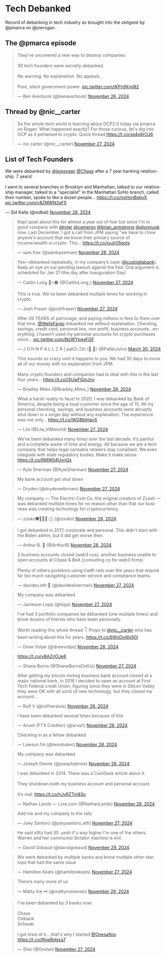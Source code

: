 # Tech Debanked
Record of debanking in tech industry as brought into the zeitgeist by @pmarca on @joerogan.

## The @pmarca episode

<blockquote class="twitter-tweet"><p lang="en" dir="ltr">They’ve uncovered a new way to destroy companies:<br><br>30 tech founders were secretly debanked.<br><br>No warning. No explanation. No appeals.<br><br>Pure, silent government power. <a href="https://t.co/iKPn9XmI82">pic.twitter.com/iKPn9XmI82</a></p>&mdash; Ben Averbook (@benaverbook) <a href="https://twitter.com/benaverbook/status/1861511171951542552?ref_src=twsrc%5Etfw">November 26, 2024</a></blockquote> <script async src="https://platform.twitter.com/widgets.js" charset="utf-8"></script>

## Thread by @nic__carter

<blockquote class="twitter-tweet"><p lang="en" dir="ltr">So the whole tech world is learning about OCP2.0 today via pmarca on Rogan. What happened exactly? For those curious, let&#39;s dig into OCP as it pertained to crypto. Quick thread <a href="https://t.co/xjj4o6rOJ6">https://t.co/xjj4o6rOJ6</a></p>&mdash; nic carter (@nic__carter) <a href="https://twitter.com/nic__carter/status/1861748485424316627?ref_src=twsrc%5Etfw">November 27, 2024</a></blockquote> <script async src="https://platform.twitter.com/widgets.js" charset="utf-8"></script>

## List of Tech Founders

<div id="list-of-tech-founders-list>
<blockquote class="twitter-tweet"><p lang="en" dir="ltr">We were debanked by <a href="https://twitter.com/jpmorgan?ref_src=twsrc%5Etfw">@jpmorgan</a> <a href="https://twitter.com/Chase?ref_src=twsrc%5Etfw">@Chase</a> after a 7 year banking relationship. 7 years!<br><br>I went to several branches in Brooklyn and Manhattan, talked to our relationship manager, talked to a &quot;specialist&quot; in the Manhattan SoHo branch, called their number, spoke to like a dozen people… <a href="https://t.co/nxHxnBqbyX">https://t.co/nxHxnBqbyX</a> <a href="https://t.co/c8ZMWN2aF5">pic.twitter.com/c8ZMWN2aF5</a></p>&mdash; Sid Kalla (@sidkal) <a href="https://twitter.com/sidkal/status/1862117529667199033?ref_src=twsrc%5Etfw">November 28, 2024</a></blockquote> <script async src="https://platform.twitter.com/widgets.js" charset="utf-8"></script>

<blockquote class="twitter-tweet"><p lang="en" dir="ltr">Kept quiet about this for almost a year out of fear but since I&#39;m in good company with <a href="https://twitter.com/tyler?ref_src=twsrc%5Etfw">@tyler</a> <a href="https://twitter.com/cameron?ref_src=twsrc%5Etfw">@cameron</a> <a href="https://twitter.com/brian_armstrong?ref_src=twsrc%5Etfw">@brian_armstrong</a> <a href="https://twitter.com/elonmusk?ref_src=twsrc%5Etfw">@elonmusk</a> now..Last December, I got a call from JPM saying &quot;we have to close anyone&#39;s account that we know their primary source of income/wealth is crypto. This… <a href="https://t.co/xvJrO5eots">https://t.co/xvJrO5eots</a></p>&mdash; sam.frax (@samkazemian) <a href="https://twitter.com/samkazemian/status/1861956394079101391?ref_src=twsrc%5Etfw">November 28, 2024</a></blockquote> <script async src="https://platform.twitter.com/widgets.js" charset="utf-8"></script>

<blockquote class="twitter-tweet"><p lang="en" dir="ltr">Yes—debanked repeatedly, in my company’s case (<a href="https://twitter.com/custodiabank?ref_src=twsrc%5Etfw">@custodiabank</a>). Keep an eye on our pending lawsuit against the Fed. Oral argument is scheduled for Jan 21 (the day after Inauguration Day)</p>&mdash; Caitlin Long 🔑⚡️🟠 (@CaitlinLong_) <a href="https://twitter.com/CaitlinLong_/status/1861801239308021932?ref_src=twsrc%5Etfw">November 27, 2024</a></blockquote> <script async src="https://platform.twitter.com/widgets.js" charset="utf-8"></script>

<blockquote class="twitter-tweet"><p lang="en" dir="ltr">This is true. We&#39;ve been debanked multiple times for working in crypto.</p>&mdash; Josh Fraser (@joshfraser) <a href="https://twitter.com/joshfraser/status/1861650442188435475?ref_src=twsrc%5Etfw">November 27, 2024</a></blockquote> <script async src="https://platform.twitter.com/widgets.js" charset="utf-8"></script>

<blockquote class="twitter-tweet"><p lang="en" dir="ltr">After 26 YEARS of patronage, and paying millions in fees to them over that time, <a href="https://twitter.com/WellsFargo?ref_src=twsrc%5Etfw">@WellsFargo</a> debanked me without explanation. Checking, savings, credit card, personal line, non profit, business accounts…everything. I haven’t used my personal accounts for crypto purchases since… <a href="https://t.co/NzWYpqgFGF">pic.twitter.com/NzWYpqgFGF</a></p>&mdash; J O H N P A L L Ξ R | pallΞr.Ξth (🦬,🦄) (@PallerJohn) <a href="https://twitter.com/PallerJohn/status/1774097673525539214?ref_src=twsrc%5Etfw">March 30, 2024</a></blockquote> <script async src="https://platform.twitter.com/widgets.js" charset="utf-8"></script>

<blockquote class="twitter-tweet"><p lang="en" dir="ltr">This sounds so crazy until it happens to you. We had 30 days to move all of our money with no explanation from JPM. <br><br>Many crypto founders and companies had to deal with this in the last four years... <a href="https://t.co/j3UwFGmJnv">https://t.co/j3UwFGmJnv</a></p>&mdash; Bradley Miles (@Bradley_Miles_) <a href="https://twitter.com/Bradley_Miles_/status/1862122582482305289?ref_src=twsrc%5Etfw">November 28, 2024</a></blockquote> <script async src="https://platform.twitter.com/widgets.js" charset="utf-8"></script>

<blockquote class="twitter-tweet"><p lang="en" dir="ltr">What a harsh reality to face! In 2020, I was debanked by Bank of America, despite being a loyal customer since the age of 15. All my personal checking, savings, and business accounts were abruptly shut down in a single day without any explanation. The experience was not only… <a href="https://t.co/WG8lbhIavS">https://t.co/WG8lbhIavS</a></p>&mdash; Lila (@Lila_VIMworld) <a href="https://twitter.com/Lila_VIMworld/status/1861881184760045881?ref_src=twsrc%5Etfw">November 27, 2024</a></blockquote> <script async src="https://platform.twitter.com/widgets.js" charset="utf-8"></script>

<blockquote class="twitter-tweet"><p lang="en" dir="ltr">We’ve been debanked many times over the last decade. It’s painful and a complete waste of time and energy. All because we are a tech company that helps legal cannabis retailers stay compliant. We even integrate with state regulatory bodies. Make it make sense. <a href="https://t.co/6MW54UnnQx">https://t.co/6MW54UnnQx</a></p>&mdash; Kyle Sherman (@KyleSherman) <a href="https://twitter.com/KyleSherman/status/1861783711835963788?ref_src=twsrc%5Etfw">November 27, 2024</a></blockquote> <script async src="https://platform.twitter.com/widgets.js" charset="utf-8"></script>

<blockquote class="twitter-tweet"><p lang="en" dir="ltr">My bank account got shut down</p>&mdash; Dryden (@drydenwtbrown) <a href="https://twitter.com/drydenwtbrown/status/1861830205792247935?ref_src=twsrc%5Etfw">November 27, 2024</a></blockquote> <script async src="https://platform.twitter.com/widgets.js" charset="utf-8"></script>

<blockquote class="twitter-tweet"><p lang="en" dir="ltr">My company — The Electric Coin Co, the original creators of Zcash — was debanked multiple times for no reason other than that our business was creating technology for cryptocurrency.</p>&mdash; zooko🛡🦓🦓🦓 ⓩ (@zooko) <a href="https://twitter.com/zooko/status/1862215098174996891?ref_src=twsrc%5Etfw">November 28, 2024</a></blockquote> <script async src="https://platform.twitter.com/widgets.js" charset="utf-8"></script>

<blockquote class="twitter-tweet"><p lang="en" dir="ltr">I got debanked in 2017, corporate and personal. This didn&#39;t start with the Biden admin, but it did get worse then.</p>&mdash; Arthur B. 🌮 (@ArthurB) <a href="https://twitter.com/ArthurB/status/1862069991060680739?ref_src=twsrc%5Etfw">November 28, 2024</a></blockquote> <script async src="https://platform.twitter.com/widgets.js" charset="utf-8"></script>

<blockquote class="twitter-tweet"><p lang="en" dir="ltr">2 business accounts closed (web3 cos), another business unable to open accounts at Chase &amp; BoA (consulting co for web3 firms)<br><br>Plenty of others problems using tradfi rails over the years that require far too much navigating customer service and compliance teams.</p>&mdash; davidev.eth 💜 (@davidesilverman) <a href="https://twitter.com/davidesilverman/status/1861904686560739427?ref_src=twsrc%5Etfw">November 27, 2024</a></blockquote> <script async src="https://platform.twitter.com/widgets.js" charset="utf-8"></script>

<blockquote class="twitter-tweet"><p lang="en" dir="ltr">My company was debanked.</p>&mdash; Jameson Lopp (@lopp) <a href="https://twitter.com/lopp/status/1861920084366709157?ref_src=twsrc%5Etfw">November 27, 2024</a></blockquote> <script async src="https://platform.twitter.com/widgets.js" charset="utf-8"></script>

<blockquote class="twitter-tweet"><p lang="en" dir="ltr">I’ve had 3 portfolio companies be debanked (one multiple times) and know dozens of friends who have been personally.<br><br>Worth reading this whole thread 👇 Props to <a href="https://twitter.com/nic__carter?ref_src=twsrc%5Etfw">@nic__carter</a> who has been writing about this for years. <a href="https://t.co/6WxDxWo50I">https://t.co/6WxDxWo50I</a></p>&mdash; Drew Volpe (@drewvolpe) <a href="https://twitter.com/drewvolpe/status/1861924280088326524?ref_src=twsrc%5Etfw">November 28, 2024</a></blockquote> <script async src="https://platform.twitter.com/widgets.js" charset="utf-8"></script>

<blockquote class="twitter-tweet"><p lang="zxx" dir="ltr"><a href="https://t.co/vBAZrlOJe8">https://t.co/vBAZrlOJe8</a></p>&mdash; Shane Burns (@ShaneBurnsDotUs) <a href="https://twitter.com/ShaneBurnsDotUs/status/1861887380598509843?ref_src=twsrc%5Etfw">November 27, 2024</a></blockquote> <script async src="https://platform.twitter.com/widgets.js" charset="utf-8"></script>

<blockquote class="twitter-tweet"><p lang="en" dir="ltr">After getting my bitcoin mining business bank account closed at a major national bank, in 2018 I decided to open an account at First Tech Federal credit Union, figuring since they were in Silicon Valley they were OK with all sorts of new technology, but they closed my account…</p>&mdash; Rolf V (@rolfversluis) <a href="https://twitter.com/rolfversluis/status/1862112341518594271?ref_src=twsrc%5Etfw">November 28, 2024</a></blockquote> <script async src="https://platform.twitter.com/widgets.js" charset="utf-8"></script>

<blockquote class="twitter-tweet"><p lang="en" dir="ltr">I have been debanked several times because of this</p>&mdash; Arush (FTX Creditor) (@arush) <a href="https://twitter.com/arush/status/1861932996044976327?ref_src=twsrc%5Etfw">November 28, 2024</a></blockquote> <script async src="https://platform.twitter.com/widgets.js" charset="utf-8"></script>

<blockquote class="twitter-tweet"><p lang="en" dir="ltr">Checking in as a fellow debanked</p>&mdash; Lawson.fm (@lwsnbaker) <a href="https://twitter.com/lwsnbaker/status/1862034716792152332?ref_src=twsrc%5Etfw">November 28, 2024</a></blockquote> <script async src="https://platform.twitter.com/widgets.js" charset="utf-8"></script>

<blockquote class="twitter-tweet"><p lang="en" dir="ltr">My company was debanked.</p>&mdash; Joseph Denne (@josephdenne) <a href="https://twitter.com/josephdenne/status/1862251283953906015?ref_src=twsrc%5Etfw">November 28, 2024</a></blockquote> <script async src="https://platform.twitter.com/widgets.js" charset="utf-8"></script>

<blockquote class="twitter-tweet"><p lang="en" dir="ltr">I was debanked in 2014. There was a CoinDesk article about it. <br><br>They shutdown both my business account and personal account. <br><br>It’s real. <a href="https://t.co/hJvRZTm83o">https://t.co/hJvRZTm83o</a></p>&mdash; Nathan Lands — Lore.com (@NathanLands) <a href="https://twitter.com/NathanLands/status/1861994030227398987?ref_src=twsrc%5Etfw">November 28, 2024</a></blockquote> <script async src="https://platform.twitter.com/widgets.js" charset="utf-8"></script>

<blockquote class="twitter-tweet"><p lang="en" dir="ltr">Add me and my company to the tally</p>&mdash; Joey Santoro (@joeysantoro_eth) <a href="https://twitter.com/joeysantoro_eth/status/1861793666525954326?ref_src=twsrc%5Etfw">November 27, 2024</a></blockquote> <script async src="https://platform.twitter.com/widgets.js" charset="utf-8"></script>

<blockquote class="twitter-tweet"><p lang="en" dir="ltr">He said a16z had 30. yeah it&#39;s way higher I&#39;m one of the others. Warren and her communist dictator machine is evil.</p>&mdash; David Gobaud (@davidgobaud) <a href="https://twitter.com/davidgobaud/status/1862321295905468758?ref_src=twsrc%5Etfw">November 29, 2024</a></blockquote> <script async src="https://platform.twitter.com/widgets.js" charset="utf-8"></script>

<blockquote class="twitter-tweet"><p lang="en" dir="ltr">We were debanked by multiple banks and know multiple other startups that had the same issue</p>&mdash; Hamilton Keats (@hamiltonkeats) <a href="https://twitter.com/hamiltonkeats/status/1861778909588791763?ref_src=twsrc%5Etfw">November 27, 2024</a></blockquote> <script async src="https://platform.twitter.com/widgets.js" charset="utf-8"></script>

<blockquote class="twitter-tweet"><p lang="en" dir="ltr">There’s many more of us</p>&mdash; Matty Ice 🗝 (@mattyicesensei) <a href="https://twitter.com/mattyicesensei/status/1862312065190224336?ref_src=twsrc%5Etfw">November 29, 2024</a></blockquote> <script async src="https://platform.twitter.com/widgets.js" charset="utf-8"></script>

<blockquote class="twitter-tweet"><p lang="en" dir="ltr">I&#39;ve been debanked by 3 banks now: <br><br>Chase <br>Citibank <br>Schwab <br><br>I got tired of it... that&#39;s why I started <a href="https://twitter.com/Onesafeio?ref_src=twsrc%5Etfw">@Onesafeio</a> <a href="https://t.co/9loeBdgza7">https://t.co/9loeBdgza7</a></p>&mdash; Shei (@0xshei) <a href="https://twitter.com/0xshei/status/1861753435898663415?ref_src=twsrc%5Etfw">November 27, 2024</a></blockquote> <script async src="https://platform.twitter.com/widgets.js" charset="utf-8"></script>

</div>
